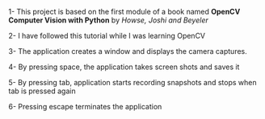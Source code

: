 1- This project is based on the first module of a book named __OpenCV Computer Vision with Python__
   by *Howse, Joshi and Beyeler*
 
2- I have followed this tutorial while I was learning OpenCV 

3- The application creates a window and displays the camera captures.

4- By pressing space, the application takes screen shots and saves it

5- By pressing tab, application starts recording snapshots and stops when tab is pressed again

6- Pressing escape terminates the application
